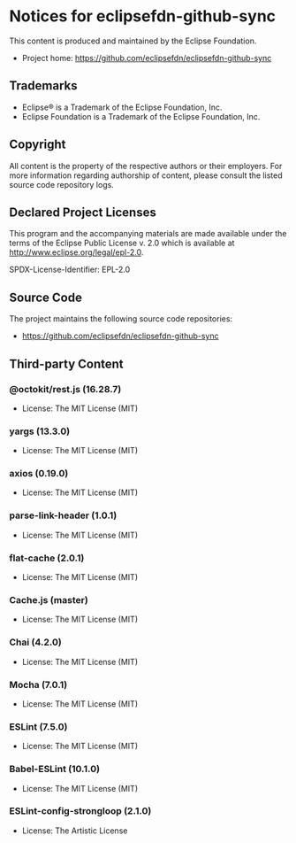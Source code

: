 # Notices for eclipsefdn-github-sync

This content is produced and maintained by the Eclipse Foundation.

* Project home: https://github.com/eclipsefdn/eclipsefdn-github-sync

## Trademarks

* Eclipse® is a Trademark of the Eclipse Foundation, Inc.
* Eclipse Foundation is a Trademark of the Eclipse Foundation, Inc.

## Copyright

All content is the property of the respective authors or their employers. For
more information regarding authorship of content, please consult the listed
source code repository logs.

## Declared Project Licenses

This program and the accompanying materials are made available under the terms
of the Eclipse Public License v. 2.0 which is available at
http://www.eclipse.org/legal/epl-2.0.

SPDX-License-Identifier: EPL-2.0

## Source Code

The project maintains the following source code repositories:

* https://github.com/eclipsefdn/eclipsefdn-github-sync

## Third-party Content

### @octokit/rest.js (16.28.7)

* License: The MIT License (MIT)

### yargs (13.3.0)

* License: The MIT License (MIT)

### axios (0.19.0)

* License: The MIT License (MIT)

### parse-link-header (1.0.1)

* License: The MIT License (MIT)

### flat-cache (2.0.1)

* License: The MIT License (MIT)

### Cache.js (master)

* License: The MIT License (MIT)

### Chai (4.2.0)

* License: The MIT License (MIT)

### Mocha (7.0.1)

* License: The MIT License (MIT)

### ESLint (7.5.0)

* License: The MIT License (MIT)

### Babel-ESLint (10.1.0)

* License: The MIT License (MIT)

### ESLint-config-strongloop (2.1.0)

* License: The Artistic License
